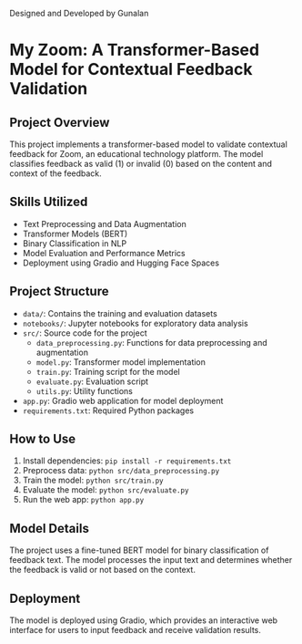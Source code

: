 
Designed and Developed by Gunalan


# My Zoom: A Transformer-Based Model for Contextual Feedback Validation

## Project Overview
This project implements a transformer-based model to validate contextual feedback for Zoom, an educational technology platform. The model classifies feedback as valid (1) or invalid (0) based on the content and context of the feedback.

## Skills Utilized
- Text Preprocessing and Data Augmentation
- Transformer Models (BERT)
- Binary Classification in NLP
- Model Evaluation and Performance Metrics
- Deployment using Gradio and Hugging Face Spaces

## Project Structure
- `data/`: Contains the training and evaluation datasets
- `notebooks/`: Jupyter notebooks for exploratory data analysis
- `src/`: Source code for the project
  - `data_preprocessing.py`: Functions for data preprocessing and augmentation
  - `model.py`: Transformer model implementation
  - `train.py`: Training script for the model
  - `evaluate.py`: Evaluation script
  - `utils.py`: Utility functions
- `app.py`: Gradio web application for model deployment
- `requirements.txt`: Required Python packages

## How to Use
1. Install dependencies: `pip install -r requirements.txt`
2. Preprocess data: `python src/data_preprocessing.py`
3. Train the model: `python src/train.py`
4. Evaluate the model: `python src/evaluate.py`
5. Run the web app: `python app.py`

## Model Details
The project uses a fine-tuned BERT model for binary classification of feedback text. The model processes the input text and determines whether the feedback is valid or not based on the context.

## Deployment
The model is deployed using Gradio, which provides an interactive web interface for users to input feedback and receive validation results.
